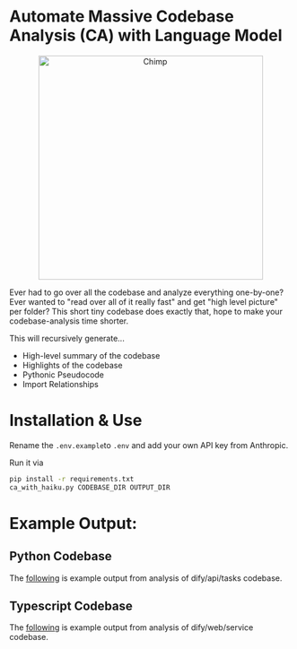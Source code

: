 # Automate Massive Codebase Analysis (CA) with Language Model

<p align="center">
  <img src="chimp.webp" alt="Chimp" width="400">
</p>

Ever had to go over all the codebase and analyze everything one-by-one? Ever wanted to "read over all of it really fast" and get "high level picture" per folder? This short tiny codebase does exactly that, hope to make your codebase-analysis time shorter.

This will recursively generate...

* High-level summary of the codebase
* Highlights of the codebase
* Pythonic Pseudocode
* Import Relationships

# Installation & Use



Rename the `.env.example`to `.env` and add your own API key from Anthropic.

Run it via

```bash
pip install -r requirements.txt
ca_with_haiku.py CODEBASE_DIR OUTPUT_DIR
```

# Example Output:

## Python Codebase

The [following](https://github.com/gijigae/codebase_analysis/tree/main/dify_ca_sample/api/tasks) is example output from analysis of dify/api/tasks codebase.

## Typescript Codebase

The [following](https://github.com/gijigae/codebase_analysis/tree/main/dify_ca_sample/web/service) is example output from analysis of dify/web/service codebase.


